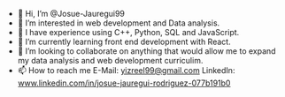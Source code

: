 - 👋 Hi, I’m @Josue-Jauregui99
- 👀 I’m interested in web development and Data analysis.
- 💪 I have experience using C++, Python, SQL and JavaScript.
- 🌱 I’m currently learning front end development with React.
- 💞️ I’m looking to collaborate on anything that would allow me to expand my data analysis and web development curriculim.
- 📫 How to reach me E-Mail: yizreel99@gmail.com  LinkedIn: www.linkedin.com/in/josue-jauregui-rodriguez-077b191b0

<!---
Josue-Jauregui99/Josue-Jauregui99 is a ✨ special ✨ repository because its `README.md` (this file) appears on your GitHub profile.
You can click the Preview link to take a look at your changes.
--->

